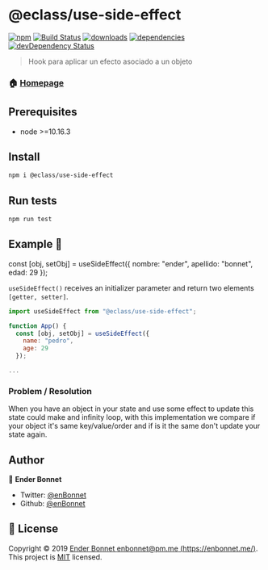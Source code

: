 # @eclass/use-side-effect

[![npm](https://img.shields.io/npm/v/@eclass/use-side-effect.svg)](https://www.npmjs.com/package/@eclass/use-side-effect)
[![Build Status](https://travis-ci.org/eclass/scrollmove.svg?branch=master)](https://travis-ci.org/eclass/scrollmove)
[![downloads](https://img.shields.io/npm/dt/@eclass/use-side-effect.svg)](https://www.npmjs.com/package/@eclass/use-side-effect)
[![dependencies](https://img.shields.io/david/eclass/scrollmove.svg)](https://david-dm.org/eclass/scrollmove)
[![devDependency Status](https://img.shields.io/david/dev/eclass/scrollmove.svg)](https://david-dm.org/eclass/scrollmove#info=devDependencies)

> Hook para aplicar un efecto asociado a un objeto

### 🏠 [Homepage](https://github.com/eclass/useSideEffect#readme)

## Prerequisites

- node >=10.16.3

## Install

```sh
npm i @eclass/use-side-effect
```

## Run tests

```sh
npm run test
```

## Example 📖

const [obj, setObj] = useSideEffect({
nombre: "ender",
apellido: "bonnet",
edad: 29
});

`useSideEffect()` receives an initializer parameter and return two elements `[getter, setter]`.

```js
import useSideEffect from "@eclass/use-side-effect";

function App() {
  const [obj, setObj] = useSideEffect({
    name: "pedro",
    age: 29
  });

...
```

### Problem / Resolution

When you have an object in your state and use some effect to update this state could make and infinity loop, with this implementation we compare if your object it's same key/value/order and if is it the same don't update your state again.

## Author

👤 **Ender Bonnet**

- Twitter: [@enBonnet](https://twitter.com/enbonnet)
- Github: [@enBonnet](https://github.com/enbonnet)

## 📝 License

Copyright © 2019 [Ender Bonnet <enbonnet@pm.me> (https://enbonnet.me/)](https://github.com/eclass).<br />
This project is [MIT](https://github.com/eclass/scrollmove/blob/master/LICENSE) licensed.
